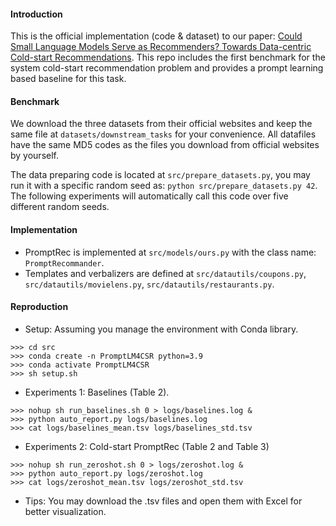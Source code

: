 #### Introduction
This is the official implementation (code & dataset) to our paper: [Could Small Language Models Serve as Recommenders? Towards Data-centric Cold-start Recommendations](https://arxiv.org/abs/2306.17256). 
This repo includes the first benchmark for the system cold-start recommendation problem and provides a prompt learning based baseline for this task.

#### Benchmark

We download the three datasets from their official websites and keep the same file at ``datasets/downstream_tasks`` for your convenience.  All datafiles have the same MD5 codes as the files you download from official websites by yourself.

The data preparing code is located at `src/prepare_datasets.py`, you may run it with a specific random seed as: ``python src/prepare_datasets.py 42``. The following experiments will automatically call this code over five different random seeds. 

#### Implementation 

* PromptRec is implemented at ``src/models/ours.py`` with the class name: ``PromptRecommander``.
* Templates and verbalizers are defined at ``src/datautils/coupons.py``, ``src/datautils/movielens.py``, ``src/datautils/restaurants.py``. 

#### Reproduction

* Setup: Assuming you manage the environment with Conda library.

```shell
>>> cd src
>>> conda create -n PromptLM4CSR python=3.9
>>> conda activate PromptLM4CSR
>>> sh setup.sh
```

* Experiments 1: Baselines (Table 2).

```shell
>>> nohup sh run_baselines.sh 0 > logs/baselines.log &
>>> python auto_report.py logs/baselines.log
>>> cat logs/baselines_mean.tsv logs/baselines_std.tsv
```

* Experiments 2: Cold-start PromptRec (Table 2 and Table 3)

```shell
>>> nohup sh run_zeroshot.sh 0 > logs/zeroshot.log &
>>> python auto_report.py logs/zeroshot.log
>>> cat logs/zeroshot_mean.tsv logs/zeroshot_std.tsv
```

* Tips: You may download the .tsv files and open them with Excel for better visualization.
